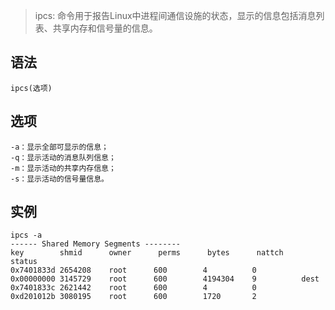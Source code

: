 > ipcs: 命令用于报告Linux中进程间通信设施的状态，显示的信息包括消息列表、共享内存和信号量的信息。


语法
----
    ipcs(选项)
选项
----
    -a：显示全部可显示的信息；
    -q：显示活动的消息队列信息；
    -m：显示活动的共享内存信息；
    -s：显示活动的信号量信息。
实例
----
    ipcs -a
    ------ Shared Memory Segments --------
    key        shmid      owner      perms      bytes      nattch     status      
    0x7401833d 2654208    root      600        4          0                       
    0x00000000 3145729    root      600        4194304    9          dest         
    0x7401833c 2621442    root      600        4          0                       
    0xd201012b 3080195    root      600        1720       2